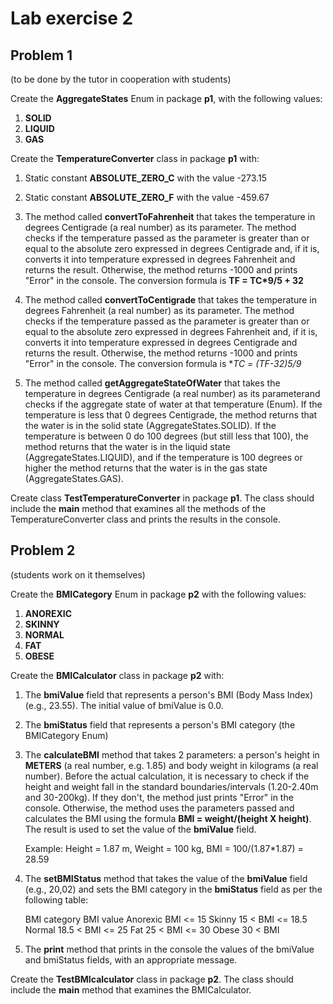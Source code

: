 # Lab exercise 2

## Problem 1
(to be done by the tutor in cooperation with students)

Create the **AggregateStates** Enum in package **p1**, with the following values:

1. **SOLID**
2. **LIQUID**
3. **GAS**

Create the **TemperatureConverter** class in package **p1** with:

1. Static constant **ABSOLUTE_ZERO_C** with the value -273.15 

2. Static constant **ABSOLUTE_ZERO_F** with the value -459.67

3. The method called **convertToFahrenheit** that takes the temperature in degrees Centigrade (a real number) as its parameter. The method checks if the temperature passed as the parameter is greater than or equal to the absolute zero expressed in degrees Centigrade and, if it is, converts it into temperature expressed in degrees Fahrenheit and returns the result. Otherwise, the method returns -1000 and prints "Error" in the console. The conversion formula is **TF = TC*9/5 + 32** 

4. The method called **convertToCentigrade** that takes the temperature in degrees Fahrenheit (a real number) as its parameter. The method checks if the temperature passed as the parameter is greater than or equal to the absolute zero expressed in degrees Fahrenheit and, if it is, converts it into temperature expressed in degrees Centigrade and returns the result. Otherwise, the method returns -1000 and prints "Error" in the console. The conversion formula is **TC = (TF-32)*5/9**

5. The method called **getAggregateStateOfWater** that takes the temperature in degrees Centigrade (a real number) as its parameterand checks if the aggregate state of water at that temperature (Enum). If the temperature is less that 0 degrees Centigrade, the method returns that the water is in the solid state (AggregateStates.SOLID). If the temperature is between 0 do 100 degrees (but still less that 100), the method returns that the water is in the liquid state (AggregateStates.LIQUID), and if the temperature is 100 degrees or higher the method returns that the water is in the gas state (AggregateStates.GAS).

Create class **TestTemperatureConverter** in package **p1**. The class should include the **main** method that examines all the methods of the TemperatureConverter class and prints the results in the console.

## Problem 2
(students work on it themselves)

Create the **BMICategory** Enum in package **p2** with the following values:

1. **ANOREXIC**
2. **SKINNY**
3. **NORMAL**
4. **FAT**
5. **OBESE**

Create the **BMICalculator** class in package **p2** with:

1. The **bmiValue** field that represents a person's BMI (Body Mass Index) (e.g., 23.55). The initial value of bmiValue is 0.0.

2. The **bmiStatus** field that represents a person's BMI category (the BMICategory Enum)

3. The **calculateBMI** method that takes 2 parameters: a person's height in **METERS** (a real number, e.g. 1.85) and body weight in kilograms (a real number). Before the actual calculation, it is necessary to check if the height and weight fall in the standard boundaries/intervals (1.20-2.40m and 30-200kg). If they don't, the method just prints "Error" in the console. Otherwise, the method uses the parameters passed and calculates the BMI using the formula **BMI = weight/(height X height)**. The result is used to set the value of the **bmiValue** field.

	Example: 	Height = 1.87 m, Weight = 100 kg,  BMI = 100/(1.87*1.87) = 28.59

4. The **setBMIStatus** method that takes the value of the **bmiValue** field (e.g., 20,02) and sets the BMI category in the **bmiStatus** field as per the following table:

	BMI category	BMI value
	Anorexic		BMI <= 15 
	Skinny 			15 < BMI <= 18.5 
	Normal 			18.5 < BMI <= 25
	Fat				25 < BMI <= 30
	Obese			30 < BMI

5. The **print** method that prints in the console the values of the bmiValue and bmiStatus fields, with an appropriate message.

Create the **TestBMIcalculator** class in package **p2**. The class should include the **main** method that examines the BMICalculator.